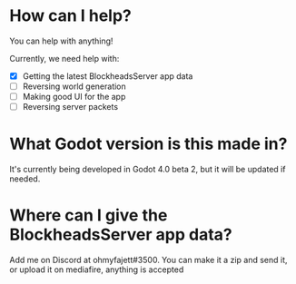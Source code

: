 # How can I help?
You can help with anything!

Currently, we need help with:
- [x] Getting the latest BlockheadsServer app data
- [ ] Reversing world generation
- [ ] Making good UI for the app
- [ ] Reversing server packets

# What Godot version is this made in?
It's currently being developed in Godot 4.0 beta 2, but it will be updated if needed.

# Where can I give the BlockheadsServer app data?
Add me on Discord at ohmyfajett#3500. You can make it a zip and send it, or upload it on mediafire, anything is accepted
